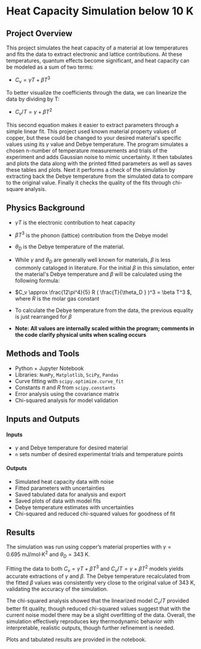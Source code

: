 # Heat Capacity Simulation below 10 K

## Project Overview
This project simulates the heat capacity of a material at low temperatures and fits the data to extract electronic and lattice contributions. At these temperatures, quantum effects become significant, and heat capacity can be modeled as a sum of two terms: 
* $C_v = \gamma T + \beta T^3$

To better visualize the coefficients through the data, we can linearize the data by dividing by T:

* $C_v/T= \gamma + \beta T^2$

This second equation makes it easier to extract parameters through a simple linear fit. 
This project used known material property values of copper, but these could be changed to your desired material's specific values using its $\gamma$ value and Debye temperature. 
The program simulates a chosen n-number of temperature measurements and trials of the experiment and adds Gaussian noise to mimic uncertainty. It then tabulates and plots the data along with the printed fitted parameters as well as saves these tables and plots. Next it performs a check of the simulation by extracting back the Debye temperature from the simulated data to compare to the original value. Finally it checks the quality of the fits through chi-square analysis. 

## Physics Background
- $\gamma T$ is the electronic contribution to heat capacity
- $\beta T^3$ is the phonon (lattice) contribution from the Debye model
- $\theta_D$ is the Debye temperature of the material. 
- While $\gamma$ and $\theta_D$ are generally well known for materials, $\beta$ is less commonly cataloged in literature. For the initial $\beta$ in this simulation, enter the material's Debye temperature and $\beta$ will be calculated using the following formula:

- $C_v \approx \frac{12\pi^4}{5} R ( \frac{T}{\theta_D } )^3 = \beta T^3 $, where $R$ is the molar gas constant

- To calculate the Debye temperature from the data, the previous equality is just rearranged for $\beta$
- **Note: All values are internally scaled within the program; comments in the code clarify physical units when scaling occurs**

## Methods and Tools
- Python + Jupyter Notebook
- Libraries: `NumPy`, `Matplotlib`, `SciPy`, `Pandas`
- Curve fitting with `scipy.optimize.curve_fit`
- Constants $\pi$ and $R$ from `scipy.constants`
- Error analysis using the covariance matrix
- Chi-squared analysis for model validation

## Inputs and Outputs
#### Inputs
- $\gamma$ and Debye temperature for desired material
- `n` sets number of desired experimental trials and temperature points

#### Outputs
- Simulated heat capacity data with noise
- Fitted parameters with uncertainties
- Saved tabulated data for analysis and export
- Saved plots of data with model fits 
- Debye temperature estimates with uncertainties
- Chi-squared and reduced chi-squared values for goodness of fit

## Results
The simulation was run using copper’s material properties with $\gamma = 0.695\ \text{mJ/mol·K}^2$ and  $\theta_D = 343\ \text{K}$.

Fitting the data to both $C_v = \gamma T + \beta T^3$ and $C_v/T = \gamma + \beta T^2$ models yields accurate extractions of $\gamma$ and $\beta$. The Debye temperature recalculated from the fitted $\beta$ values was consistently very close to the original value of 343 K, validating the accuracy of the simulation. 

The chi-squared analysis showed that the linearized model $C_v/T$ provided better fit quality, though reduced chi-squared values suggest that with the current noise model there may be a slight overfitting of the data. Overall, the simulation effectively reproduces key thermodynamic behavior with interpretable, realistic outputs, though further refinement is needed.

Plots and tabulated results are provided in the notebook.